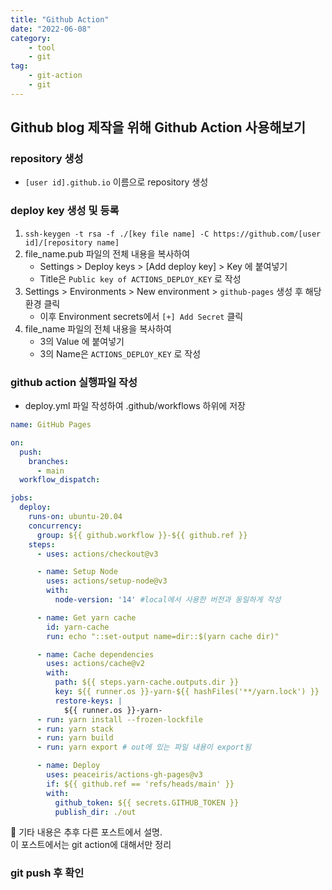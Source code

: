 ```yaml
---
title: "Github Action"
date: "2022-06-08"
category: 
    - tool
    - git
tag: 
    - git-action
    - git
---
```


## Github blog 제작을 위해 Github Action 사용해보기
### repository 생성
- `[user id].github.io` 이름으로 repository 생성
### deploy key 생성 및 등록
1. `ssh-keygen -t rsa -f ./[key file name] -C https://github.com/[user id]/[repository name]`
2. file_name.pub 파일의 전체 내용을 복사하여
    - Settings > Deploy keys > [Add deploy key] > Key 에 붙여넣기
    - Title은 `Public key of ACTIONS_DEPLOY_KEY` 로 작성
3. Settings > Environments > New environment > `github-pages` 생성 후 해당 환경 클릭
    - 이후 Environment secrets에서 `[+] Add Secret` 클릭
4. file_name 파일의 전체 내용을 복사하여
    - 3의 Value 에 붙여넣기
    - 3의 Name은 `ACTIONS_DEPLOY_KEY` 로 작성
### github action 실행파일 작성
- deploy.yml 파일 작성하여 .github/workflows 하위에 저장
```yml
name: GitHub Pages

on:
  push:
    branches:
      - main
  workflow_dispatch:

jobs:
  deploy:
    runs-on: ubuntu-20.04
    concurrency:
      group: ${{ github.workflow }}-${{ github.ref }}
    steps:
      - uses: actions/checkout@v3

      - name: Setup Node
        uses: actions/setup-node@v3
        with:
          node-version: '14' #local에서 사용한 버전과 동일하게 작성

      - name: Get yarn cache
        id: yarn-cache
        run: echo "::set-output name=dir::$(yarn cache dir)"

      - name: Cache dependencies
        uses: actions/cache@v2
        with:
          path: ${{ steps.yarn-cache.outputs.dir }}
          key: ${{ runner.os }}-yarn-${{ hashFiles('**/yarn.lock') }}
          restore-keys: |
            ${{ runner.os }}-yarn-
      - run: yarn install --frozen-lockfile
      - run: yarn stack
      - run: yarn build
      - run: yarn export # out에 있는 파일 내용이 export됨

      - name: Deploy
        uses: peaceiris/actions-gh-pages@v3
        if: ${{ github.ref == 'refs/heads/main' }}
        with:
          github_token: ${{ secrets.GITHUB_TOKEN }}
          publish_dir: ./out
```

🎈 기타 내용은 추후 다른 포스트에서 설명.  
이 포스트에서는 git action에 대해서만 정리

### git push 후 확인
